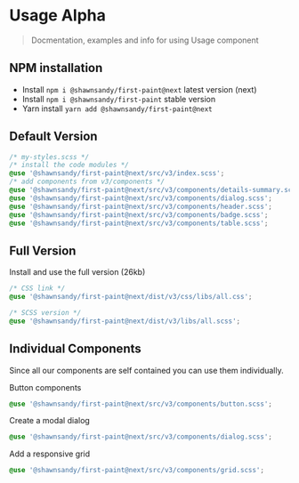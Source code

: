 # Usage <span role="note" aria-label="status">Alpha</span>

> Docmentation, examples and info for using Usage component


## NPM installation

* Install `npm i @shawnsandy/first-paint@next` latest version (next)
* Install `npm i @shawnsandy/first-paint` stable version
* Yarn install `yarn add @shawnsandy/first-paint@next`


## Default Version

```css
/* my-styles.scss */
/* install the code modules */
@use '@shawnsandy/first-paint@next/src/v3/index.scss';
/* add components from v3/components */
@use '@shawnsandy/first-paint@next/src/v3/components/details-summary.scss';
@use '@shawnsandy/first-paint@next/src/v3/components/dialog.scss';
@use '@shawnsandy/first-paint@next/src/v3/components/header.scss';
@use '@shawnsandy/first-paint@next/src/v3/components/badge.scss';
@use '@shawnsandy/first-paint@next/src/v3/components/table.scss';

```

## Full Version

Install and use the full version (26kb)

```css
/* CSS link */
@use '@shawnsandy/first-paint@next/dist/v3/css/libs/all.css';

/* SCSS version */
@use '@shawnsandy/first-paint@next/dist/v3/libs/all.scss';
```


## Individual Components

Since all our components are self contained you can use them individually.

Button components

```css
@use '@shawnsandy/first-paint@next/src/v3/components/button.scss';
```

Create a modal dialog

```css
@use '@shawnsandy/first-paint@next/src/v3/components/dialog.scss';
```

Add a responsive grid

```css
@use '@shawnsandy/first-paint@next/src/v3/components/grid.scss';
```
